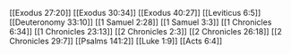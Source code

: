 [[Exodus 27:20]]
[[Exodus 30:34]]
[[Exodus 40:27]]
[[Leviticus 6:5]]
[[Deuteronomy 33:10]]
[[1 Samuel 2:28]]
[[1 Samuel 3:3]]
[[1 Chronicles 6:34]]
[[1 Chronicles 23:13]]
[[2 Chronicles 2:3]]
[[2 Chronicles 26:18]]
[[2 Chronicles 29:7]]
[[Psalms 141:2]]
[[Luke 1:9]]
[[Acts 6:4]]
